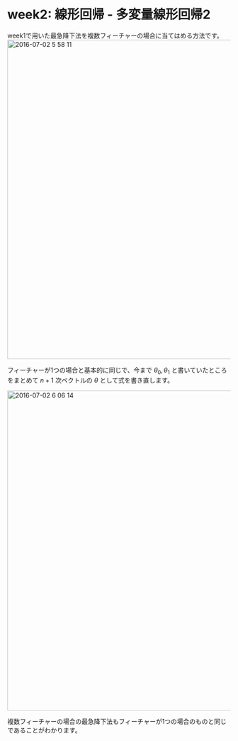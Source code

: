 # week2: 線形回帰 - 多変量線形回帰2
week1で用いた最急降下法を複数フィーチャーの場合に当てはめる方法です。
<img width="720" alt="2016-07-02 5 58 11" src="https://cloud.githubusercontent.com/assets/6447085/16542317/a681edec-40de-11e6-87f4-839b8a2b4beb.png">

フィーチャーが1つの場合と基本的に同じで、今まで $\theta_0, \theta_1$ と書いていたところをまとめて $n+1$ 次ベクトルの $\theta$ として式を書き直します。

<img width="721" alt="2016-07-02 6 06 14" src="https://cloud.githubusercontent.com/assets/6447085/16542318/a7f89540-40de-11e6-883e-ee7ca40e9949.png">

複数フィーチャーの場合の最急降下法もフィーチャーが1つの場合のものと同じであることがわかります。
